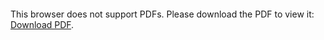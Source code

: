 <object data="christ-in-song/CIS1908pdfs/446.pdf" type="application/pdf" width="100%" height="1024px">
    <embed src="christ-in-song/CIS1908pdfs/446.pdf">
        <p>This browser does not support PDFs. Please download the PDF to view it: <a href="christ-in-song/CIS1908pdfs/446.pdf">Download PDF</a>.</p>
    </embed>
</object>
